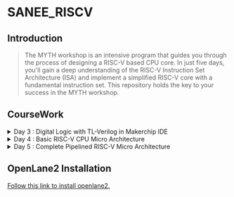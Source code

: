 # SANEE_RISCV

## Introduction

> The MYTH workshop is an intensive program that guides you through the process of designing a RISC-V based CPU core. In just five days, you'll gain a deep understanding of the RISC-V Instruction Set Architecture (ISA) and implement a simplified RISC-V core with a fundamental instruction set. This repository holds the key to your success in the MYTH workshop.


## **CourseWork**
<details>
<summary>Day 3 : Digital Logic with TL-Verilog in Makerchip IDE</summary>
<br>

Head over to the [MakerChip IDE](https://www.makerchip.com/)
<br>

### A) Inverter

![1](https://github.com/saneeaman9/sanee_riscv/assets/75088597/7984fed0-0c5e-4a5d-a3dc-682cd89a276d)


![2](https://github.com/saneeaman9/sanee_riscv/assets/75088597/c6fb9025-3f66-4658-97f2-c933ec2750d0)


### XOR Gate using Boolean Operator.

![3](https://github.com/saneeaman9/sanee_riscv/assets/75088597/925c331b-2d09-4b42-a52a-76e819a6a9a8)


### C) Vectors

![4](https://github.com/saneeaman9/sanee_riscv/assets/75088597/7699352f-a192-4245-8b99-ce22b6fdbd9f)


### D) Mux

![5](https://github.com/saneeaman9/sanee_riscv/assets/75088597/1095a452-0d39-48fa-a999-354503c91e71)


### E) Simple Calculator
![6](https://github.com/saneeaman9/sanee_riscv/assets/75088597/5ac55944-ccde-4d6d-ba1d-8582ce407e9f)


### F) Fibonacci Series

![7](https://github.com/saneeaman9/sanee_riscv/assets/75088597/66bc4b74-a631-4cc7-a163-f4d100c9469c)


### G) Up Counter

![8](https://github.com/saneeaman9/sanee_riscv/assets/75088597/8adad9e4-7654-43fd-8a7b-b22561d6fc62)


### I) Sequential Calc

![9](https://github.com/saneeaman9/sanee_riscv/assets/75088597/b21d7273-2812-46ff-b443-ffff8bdc6dd1)


### I) Pipelined Logic

#### A simple pipeline through Pythagorean Example.
* Go to "Examples".
* Load Default Template.
* Go to editor and enter the following under TLV.

```bash

`include "sqrt32.v"
|calc
      @1
         $aa_sq[31:0] = $aa[3:0] * $aa;
         $bb_sq[31:0] = $bb[3:0] * $bb;
      @2
         $cc_sq[31:0] = $aa_sq + $bb_sq;
      @3
         $cc[31:0] = sqrt($cc_sq);

```

![10](https://github.com/saneeaman9/sanee_riscv/assets/75088597/45e59958-5d3d-43c0-92ed-a493c634b43a)


### J) Pipeline Implementation example.

![11](https://github.com/saneeaman9/sanee_riscv/assets/75088597/aed76443-b791-4e7a-b163-83a6220d99dd)


### Validity

> - Easier debugging. 
> - Cleaner design.
> - Better error checking.
> - Automated clock gating.


### K) 2 Cycle Calc with Validity.

![12](https://github.com/saneeaman9/sanee_riscv/assets/75088597/402c789a-e5e7-444c-98ce-7358d54ce6c7)


### L) Distance Calc.

![13](https://github.com/saneeaman9/sanee_riscv/assets/75088597/b7dfc9cd-f88a-4b77-8085-214a9ca0acb0)


### Calculator Memory

![14](https://github.com/saneeaman9/sanee_riscv/assets/75088597/8d01f876-87b9-42da-b24d-0b799a10c5a5)




</details>


<details>
<summary>Day 4 : Basic RISC-V CPU Micro Architecture</summary>
</br>

## Overview
This RISC-V Architecture Block Diagram illustrates the fundamental components and their interactions within a computer system based on the RISC-V instruction set architecture. RISC-V is a modular and customizable architecture, providing a versatile framework for designing processors tailored to specific application requirements.

## Components
1. **CPU (Central Processing Unit)**
   - *Description*: The CPU serves as the core of the RISC-V processor, responsible for executing instructions. It includes multiple stages:
     - Instruction Fetch (IF): Fetches instructions from memory.
     - Instruction Decode (ID): Decodes the fetched instructions.
     - Execution (EX): Performs arithmetic and logic operations.
     - Memory (MEM): Manages data memory access.
     - Write Back (WB): Writes results back to registers.

2. **Instruction Memory**
   - *Description*: This memory component stores the program's instructions that the CPU fetches and executes. It's essential for the program's proper execution.

3. **Data Memory**
   - *Description*: Data Memory stores data used by the CPU during program execution. It is crucial for data manipulation and storage.

4. **Registers**
   - *Description*: Registers are a set of general-purpose storage units used for temporary data storage and manipulation by the CPU. They play a pivotal role in instruction execution.

5. **Control Unit**
   - *Description*: The Control Unit manages control signals and coordinates the activities of the CPU's components, ensuring the proper execution of instructions.

6. **ALU (Arithmetic Logic Unit)**
   - *Description*: The ALU performs arithmetic and logic operations as directed by the CPU's instructions. It is the computational workhorse of the processor.

7. **Instruction Decoder**
   - *Description*: The Instruction Decoder interprets and decodes instructions fetched from memory. It translates instructions into actions for the CPU to execute.

8. **Cache Memory**
   - *Description*: Cache Memory provides fast access to frequently used instructions and data. It helps improve the system's overall performance by reducing memory access times.

9. **Bus Interface**
   - *Description*: The Bus Interface facilitates data transfer between the CPU, memory, and peripherals. It ensures efficient communication within the system.

10. **Peripherals**
    - *Description*: Peripherals are external devices such as input/output controllers, timers, and more. They connect to the CPU, enhancing the system's functionality by allowing interaction with the outside world.

For the consecutive labs, we will use the "RISC-V lab starting point code" from https://github.com/stevehoover/RISC-V_MYTH_Workshop.

Use the following [links](DAY 4/day 4 links.txt)

#### 1. Program Counter
![1](https://github.com/saneeaman9/sanee_riscv/assets/75088597/fcb9f75d-d2bb-4ac6-a703-36cab14637e3)

#### 2. Instruction Fetch
![2](https://github.com/saneeaman9/sanee_riscv/assets/75088597/4b7d14a1-7d5c-4b69-b869-dfaf84bb632d)

#### 3. Instruction Decode
![3](https://github.com/saneeaman9/sanee_riscv/assets/75088597/e2a14d26-06df-4ff8-ac07-a6b8ac3c8de3)

#### 4. Instruction Decode with validity
![4](https://github.com/saneeaman9/sanee_riscv/assets/75088597/a051d61a-92a4-4ea6-8317-668d7cdad195)

#### 5. Individual Instruction decode
![5](https://github.com/saneeaman9/sanee_riscv/assets/75088597/db3391a0-db2e-4982-b0ab-b9657da5f804)

#### 6. Register File Read
![6](https://github.com/saneeaman9/sanee_riscv/assets/75088597/e2a64f09-d3e1-4f96-9a38-c2d533b90888)
#### 7. ALU
![7](https://github.com/saneeaman9/sanee_riscv/assets/75088597/3015bf58-58be-4c09-ad07-26a983c2e65f)

#### 8. Register File Write
![8](https://github.com/saneeaman9/sanee_riscv/assets/75088597/0000fd68-55b5-47cd-a067-7f8605cbb64e)

#### 9 Branch Instructions
![9](https://github.com/saneeaman9/sanee_riscv/assets/75088597/2e3b2a42-9844-4f7e-856f-fd050b179c97)

#### 10. Testbench to check functionality
![10](https://github.com/saneeaman9/sanee_riscv/assets/75088597/eba1771d-0e9a-4ffd-a46c-097a656cb0c7)


</details>



<details>
<summary>Day 5 : Complete Pipelined RISC-V Micro Architecture</summary>
<br>



</details>


## OpenLane2 Installation

[Follow this link to install openlane2.](https://github.com/efabless/openlane2)
